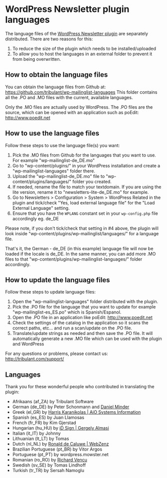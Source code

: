 # WordPress Newsletter plugin languages

The language files of the <a href="http://tribulant.com/plugins/view/1/wordpress-newsletter-plugin">WordPress Newsletter plugin</a> are separately distributed.
There are two reasons for this:

1. To reduce the size of the plugin which needs to be installed/uploaded
2. To allow you to host the languages in an external folder to prevent it from being overwritten.

## How to obtain the language files

You can obtain the language files from Github at: https://github.com/tribulant/wp-mailinglist-languages
This folder contains all the .PO and .MO files with the current, available languages.

Only the .MO files are actually used by WordPress. 
The .PO files are the source, which can be opened with an application such as poEdit: http://www.poedit.net

## How to use the language files

Follow these steps to use the language file(s) you want:

1. Pick the .MO files from Github for the languages that you want to use. For example "wp-mailinglist-de_DE.mo"
2. Go to "wp-content/plugins/" in your WordPress installation and create a "wp-mailinglist-languages" folder there.
3. Upload the "wp-mailinglist-de_DE.mo" file to "wp-content/plugins/languages/" folder you created.
4. If needed, rename the file to match your textdomain. If you are using the lite version, rename it to "newsletters-lite-de_DE.mo" for example.
5. Go to Newsletters > Configuration > System > WordPress Related in the plugin and tick/check "Yes, load external language file" for the "Load External Language" setting.
6. Ensure that you have the <code>WPLANG</code> constant set in your <code>wp-config.php</code> file accordingly eg. de_DE

Please note, if you don't tick/check that setting in #4 above, the plugin will look inside "wp-content/plugins/wp-mailinglist/languages/" for a language file.

That's it, the German - de_DE (in this example) language file will now be loaded if the locale is de_DE.
In the same manner, you can add more .MO files to that "wp-content/plugins/wp-mailinglist-languages/" folder accordingly.

## How to update the language files

Follow these steps to update language files:

1. Open the "wp-mailinglist-languages" folder distributed with the plugin.
2. Pick the .PO file for the language that you want to update for example "wp-mailinglist-es_ES.po" which is Spanish/Espanol.
3. Open the .PO file in an application like poEdit: http://www.poedit.net
4. Check the settings of the catalog in the application so it scans the correct paths, etc... and run a scan/update on the .PO file.
5. Translate/update strings as needed and then save the .PO file. It will automatically generate a new .MO file which can be used with the plugin and WordPress

For any questions or problems, please contact us: http://tribulant.com/support/

## Languages

Thank you for these wonderful people who contributed in translating the plugin:

* Afrikaans (af_ZA) by Tribulant Software
* German (de_DE) by Peter Schonmann and <a href="http://zerspanungstechnik.de">Daniel Minder</a>
* Greek (el_GR) by <a href="http://www.aio.gr">Harris Karanikolas | AiO Systems Information</a>
* Spanish (es_ES) by Juan Llamosas
* French (fr_FR) by Kim Gjerstad
* Hungarian (hu_HU) by <a href="http://www.idsign.hu">iD Sign | Gergely Almasi</a>
* Italian (it_IT) by Johnny
* Lithuanian (lt_LT) by Tomas
* Dutch (nl_NL) by <a href="http://www.webzenz.nl">Ronald de Caluwe | WebZenz</a>
* Brazilian Portuguese (pt_BR) by Vitor Argos
* Portuguese (pt_PT) by wordpress.mowster.net
* Romanian (ro_RO) by <a href="http://richardconsulting.ro">Richard Vencu</a>
* Swedish (sv_SE) by Tomas Lindhoff
* Turkish (tr_TR) by Sersah Namoglu
